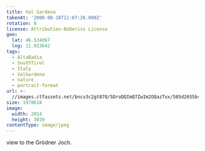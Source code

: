 ```yaml
---
title: Val Gardena
takenAt: '2008-08-18T11:07:26.000Z'
rotation: 0
license: Attribution-NoDerivs License
geo:
  lat: 46.534067
  lng: 11.913642
tags:
  - AltaBadia
  - SouthTirol
  - Italy
  - ValGardena
  - nature
  - portrait-format
url: >-
  //images.ctfassets.net/bncv3c2gt878/5DroDQImQ7ZwIm2OQazTxx/585d2655b422693c5fb6aacec910cd58/val-gardena_4343894386_o
size: 1978618
image:
  width: 2014
  height: 3039
contentType: image/jpeg
---
```


view to the Grödner Joch.